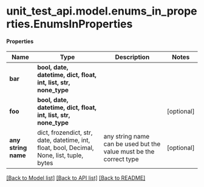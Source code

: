 # unit_test_api.model.enums_in_properties.EnumsInProperties

#### Properties
Name | Type | Description | Notes
------------ | ------------- | ------------- | -------------
**bar** | **bool, date, datetime, dict, float, int, list, str, none_type** |  | 
**foo** | **bool, date, datetime, dict, float, int, list, str, none_type** |  | [optional] 
**any string name** | dict, frozendict, str, date, datetime, int, float, bool, Decimal, None, list, tuple, bytes | any string name can be used but the value must be the correct type | [optional]

[[Back to Model list]](../../README.md#documentation-for-models) [[Back to API list]](../../README.md#documentation-for-api-endpoints) [[Back to README]](../../README.md)

